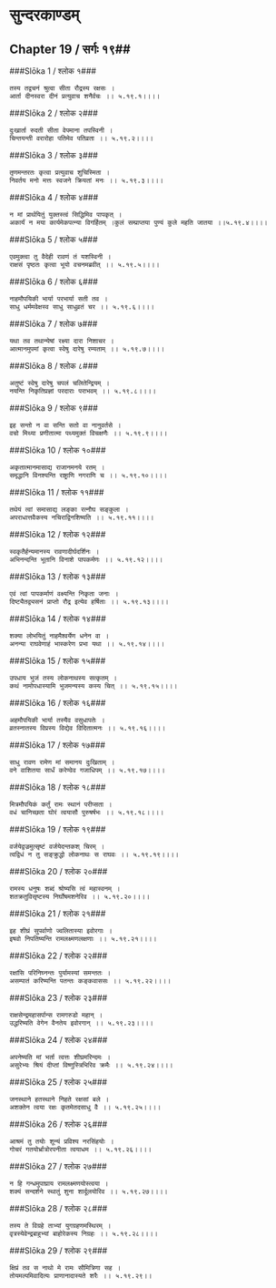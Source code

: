 सुन्दरकाण्डम्
===============================


## Chapter 19  / सर्गः १९##


###Slōka 1 / श्लोक १###


    तस्य तद्वचनं श्रुत्वा सीता रौद्रस्य रक्षसः ।
    आर्ता दीनस्वरा दीनं प्रत्युवाच शनैर्वचः ।। ५.१९.१।।।।


###Slōka 2 / श्लोक २###


    दुःखार्ता रुदती सीता वेपमाना तपस्विनी ।
    चिन्तयन्ती वरारोहा पतिमेव पतिव्रता ।। ५.१९.२।।।।


###Slōka 3 / श्लोक ३###


    तृणमन्तरतः कृत्वा प्रत्युवाच शुचिस्मिता ।
    निवर्तय मनो मत्तः स्वजने क्रियतां मनः ।। ५.१९.३।।।।


###Slōka 4 / श्लोक ४###


    न मां प्रार्थयितुं युक्तस्त्वं सिद्धिमिव पापकृत् ।
    अकार्यं न मया कार्यमेकपत्न्या विगर्हितम् ।कुलं सम्प्राप्तया पुण्यं कुले महति जातया ।।५.१९.४।।।।


###Slōka 5 / श्लोक ५###


    एवमुक्त्वा तु वैदेही रावणं तं यशस्विनी ।
    राक्षसं पृष्ठतः कृत्वा भूयो वचनमब्रवीत् ।। ५.१९.५।।।।


###Slōka 6 / श्लोक ६###


    नाहमौपयिकी भार्या परभार्या सती तव ।
    साधु धर्ममवेक्षस्व साधु साधुव्रतं चर ।। ५.१९.६।।।।


###Slōka 7 / श्लोक ७###


    यथा तव तथान्येषां रक्ष्या दारा निशाचर ।
    आत्मानमुपमां कृत्वा स्वेषु दारेषु रम्यताम् ।। ५.१९.७।।।।


###Slōka 8 / श्लोक ८###


    अतुष्टं स्वेषु दारेषु चपलं चलितेन्द्रियम् ।
    नयन्ति निकृतिप्रज्ञां परदाराः पराभवम् ।। ५.१९.८।।।।


###Slōka 9 / श्लोक ९###


    इह सन्तो न वा सन्ति सतो वा नानुवर्तसे ।
    वचो मिथ्या प्रणीतात्मा पथ्यमुक्तं विचक्षणैः ।। ५.१९.९।।।।


###Slōka 10 / श्लोक १०###


    अकृतात्मानमासाद्य राजानमनये रतम् ।
    समृद्धानि विनश्यन्ति राष्ट्राणि नगराणि च ।। ५.१९.१०।।।।


###Slōka 11 / श्लोक ११###


    तथेयं त्वां समासाद्य लङ्का रत्नौघ सङ्कुला ।
    अपराधात्तवैकस्य नचिराद्विनशिष्यति ।। ५.१९.११।।।।


###Slōka 12 / श्लोक १२###


    स्वकृतैर्हन्यमानस्य रावणादीर्घदर्शिनः ।
    अभिनन्दन्ति भूतानि विनाशे पापकर्मणः ।। ५.१९.१२।।।।


###Slōka 13 / श्लोक १३###


    एवं त्वां पापकर्माणं वक्ष्यन्ति निकृता जनाः ।
    दिष्ट्यैतद्व्यसनं प्राप्तो रौद्र इत्येव हर्षिताः ।। ५.१९.१३।।।।


###Slōka 14 / श्लोक १४###


    शक्या लोभयितुं नाहमैश्वर्येण धनेन वा ।
    अनन्या राघवेणाहं भास्करेण प्रभा यथा ।। ५.१९.१४।।।।


###Slōka 15 / श्लोक १५###


    उपधाय भुजं तस्य लोकनाथस्य सत्कृतम् ।
    कथं नामोपधास्यामि भुजमन्यस्य कस्य चित् ।। ५.१९.१५।।।।


###Slōka 16 / श्लोक १६###


    अहमौपयिकी भार्या तस्यैव वसुधापतेः ।
    व्रतस्नातस्य विप्रस्य विद्येव विदितात्मनः ।। ५.१९.१६।।।।


###Slōka 17 / श्लोक १७###


    साधु रावण रामेण मां समानय दुःखिताम् ।
    वने वाशितया सार्धं करेण्वेव गजाधिपम् ।। ५.१९.१७।।।।


###Slōka 18 / श्लोक १८###


    मित्रमौपयिकं कर्तुं रामः स्थानं परीप्सता ।
    वधं चानिच्छता घोरं त्वयासौ पुरुषर्षभः ।। ५.१९.१८।।।।


###Slōka 19 / श्लोक १९###


    वर्जयेद्वज्रमुत्सृष्टं वर्जयेदन्तकश् चिरम् ।
    त्वद्विधं न तु सङ्क्रुद्धो लोकनाथः स राघवः ।। ५.१९.१९।।।।


###Slōka 20 / श्लोक २०###


    रामस्य धनुषः शब्दं श्रोष्यसि त्वं महास्वनम् ।
    शतक्रतुविसृष्टस्य निर्घोषमशनेरिव ।। ५.१९.२०।।।।


###Slōka 21 / श्लोक २१###


    इह शीघ्रं सुपर्वाणो ज्वलितास्या इवोरगाः ।
    इषवो निपतिष्यन्ति रामलक्ष्मणलक्षणाः ।। ५.१९.२१।।।।


###Slōka 22 / श्लोक २२###


    रक्षांसि परिनिघ्नन्तः पुर्यामस्यां समन्ततः ।
    असम्पातं करिष्यन्ति पतन्तः कङ्कवाससः ।। ५.१९.२२।।।।


###Slōka 23 / श्लोक २३###


    राक्षसेन्द्रमहासर्पान्स रामगरुडो महान् ।
    उद्धरिष्यति वेगेन वैनतेय इवोरगान् ।। ५.१९.२३।।।।


###Slōka 24 / श्लोक २४###


    अपनेष्यति मां भर्ता त्वत्तः शीघ्रमरिन्दमः ।
    असुरेभ्यः श्रियं दीप्तां विष्णुस्त्रिभिरिव क्रमैः ।। ५.१९.२४।।।।


###Slōka 25 / श्लोक २५###


    जनस्थाने हतस्थाने निहते रक्षसां बले ।
    अशक्तेन त्वया रक्षः कृतमेतदसाधु वै ।। ५.१९.२५।।।।


###Slōka 26 / श्लोक २६###


    आश्रमं तु तयोः शून्यं प्रविश्य नरसिंहयोः ।
    गोचरं गतयोर्भ्रात्रोरपनीता त्वयाधम ।। ५.१९.२६।।।।


###Slōka 27 / श्लोक २७###


    न हि गन्धमुपाघ्राय रामलक्ष्मणयोस्त्वया ।
    शक्यं सन्दर्शने स्थातुं शुना शार्दूलयोरिव ।। ५.१९.२७।।।।


###Slōka 28 / श्लोक २८###


    तस्य ते विग्रहे ताभ्यां युगग्रहणमस्थिरम् ।
    वृत्रस्येवेन्द्रबाहुभ्यां बाहोरेकस्य निग्रहः ।। ५.१९.२८।।।।


###Slōka 29 / श्लोक २९###


    क्षिप्रं तव स नाथो मे रामः सौमित्रिणा सह ।
    तोयमल्पमिवादित्यः प्राणानादास्यते शरैः ।। ५.१९.२९।।


